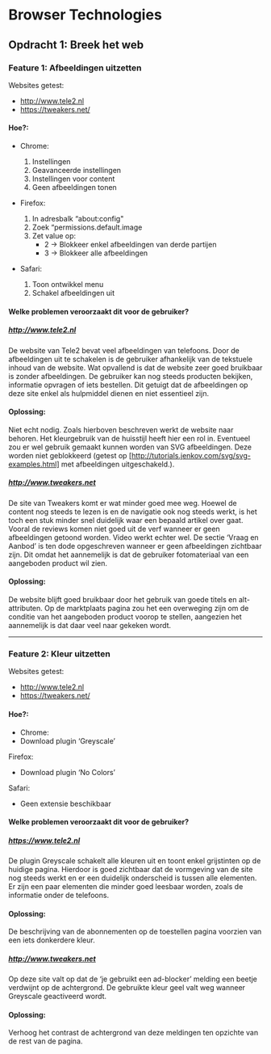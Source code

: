 # Browser Technologies  

## Opdracht 1: Breek het web  

### Feature 1: Afbeeldingen uitzetten  

Websites getest: 
* http://www.tele2.nl
* https://tweakers.net/

#### Hoe?: 
* Chrome:
 	1.  Instellingen 
 	2.  Geavanceerde instellingen 
 	3.  Instellingen voor content 
 	4.  Geen afbeeldingen tonen

* Firefox: 
	1.  In adresbalk “about:config" 
	2.  Zoek “permissions.default.image 
	3.  Zet value op: 
		* 2 -> Blokkeer enkel afbeeldingen van derde partijen
		* 3 -> Blokkeer alle afbeeldingen 
		
* Safari:
	1. Toon ontwikkel menu 
	2. Schakel afbeeldingen uit

#### Welke problemen veroorzaakt dit voor de gebruiker?
##### http://www.tele2.nl
De website van Tele2 bevat veel afbeeldingen van telefoons. 
Door de afbeeldingen uit te schakelen is de gebruiker afhankelijk van de tekstuele inhoud van de website. 
Wat opvallend is dat de website zeer goed bruikbaar is zonder afbeeldingen. De gebruiker kan nog steeds producten bekijken,
informatie opvragen of iets bestellen. Dit getuigt dat de afbeeldingen op deze site enkel als hulpmiddel dienen
en niet essentieel zijn.

#### Oplossing: 
Niet echt nodig. Zoals hierboven beschreven werkt de website naar behoren. 
Het kleurgebruik van de huisstijl heeft hier een rol in. Eventueel zou er wel gebruik gemaakt kunnen worden 
van SVG afbeeldingen. Deze worden niet geblokkeerd (getest op [http://tutorials.jenkov.com/svg/svg-examples.html] met afbeeldingen uitgeschakeld.).

##### http://www.tweakers.net
De site van Tweakers komt er wat minder goed mee weg. 
Hoewel de content nog steeds te lezen is en de navigatie ook nog steeds werkt, 
is het toch een stuk minder snel duidelijk waar een bepaald artikel over gaat. 
Vooral de reviews komen niet goed uit de verf wanneer er geen afbeeldingen getoond worden. 
Video werkt echter wel. De sectie ‘Vraag en Aanbod’ is ten dode opgeschreven wanneer er geen afbeeldingen zichtbaar zijn. 
Dit omdat het aannemelijk is dat de gebruiker fotomateriaal van een aangeboden product wil zien.

#### Oplossing: 
De website blijft goed bruikbaar door het gebruik van goede titels en alt-attributen. 
Op de marktplaats pagina zou het een overweging zijn om de conditie van het aangeboden product voorop te stellen, 
aangezien het aannemelijk is dat daar veel naar gekeken wordt.

___

### Feature 2: Kleur uitzetten

Websites getest: 
 * http://www.tele2.nl
 * https://tweakers.net/
 
#### Hoe?: 
 * Chrome:
 * Download plugin ‘Greyscale’

Firefox: 
 * Download plugin ‘No Colors’

Safari: 
 * Geen extensie beschikbaar

#### Welke problemen veroorzaakt dit voor de gebruiker?

##### https://www.tele2.nl
De plugin Greyscale schakelt alle kleuren uit en toont enkel grijstinten op de huidige pagina.
Hierdoor is goed zichtbaar dat de vormgeving van de site nog steeds werkt en er een duidelijk onderscheid is 
tussen alle elementen. Er zijn een paar elementen die minder goed leesbaar worden, zoals de informatie onder de telefoons.

#### Oplossing: 
De beschrijving van de abonnementen op de toestellen pagina voorzien van een iets donkerdere kleur.

##### http://www.tweakers.net
Op deze site valt op dat de ‘je gebruikt een ad-blocker’ melding een beetje verdwijnt op de achtergrond. 
De gebruikte kleur geel valt weg wanneer Greyscale geactiveerd wordt.

#### Oplossing: 
Verhoog het contrast de achtergrond van deze meldingen ten opzichte van de rest van de pagina.
